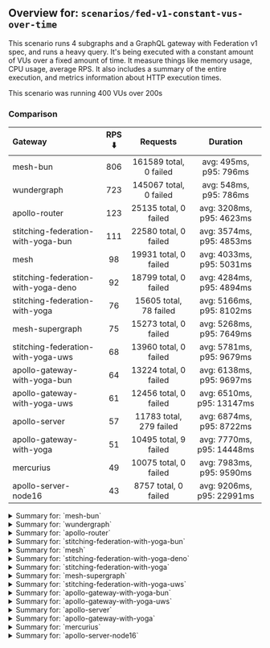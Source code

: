 ## Overview for: `scenarios/fed-v1-constant-vus-over-time`


This scenario runs 4 subgraphs and a GraphQL gateway with Federation v1 spec, and runs a heavy query. It's being executed with a constant amount of VUs over a fixed amount of time. It measure things like memory usage, CPU usage, average RPS. It also includes a summary of the entire execution, and metrics information about HTTP execution times.


This scenario was running 400 VUs over 200s


### Comparison


| Gateway                             | RPS ⬇️ |        Requests         |         Duration          |
| :---------------------------------- | :----: | :---------------------: | :-----------------------: |
| mesh-bun                            |  806   | 161589 total, 0 failed  |  avg: 495ms, p95: 796ms   |
| wundergraph                         |  723   | 145067 total, 0 failed  |  avg: 548ms, p95: 786ms   |
| apollo-router                       |  123   |  25135 total, 0 failed  | avg: 3208ms, p95: 4623ms  |
| stitching-federation-with-yoga-bun  |  111   |  22580 total, 0 failed  | avg: 3574ms, p95: 4853ms  |
| mesh                                |   98   |  19931 total, 0 failed  | avg: 4033ms, p95: 5031ms  |
| stitching-federation-with-yoga-deno |   92   |  18799 total, 0 failed  | avg: 4284ms, p95: 4894ms  |
| stitching-federation-with-yoga      |   76   | 15605 total, 78 failed  | avg: 5166ms, p95: 8102ms  |
| mesh-supergraph                     |   75   |  15273 total, 0 failed  | avg: 5268ms, p95: 7649ms  |
| stitching-federation-with-yoga-uws  |   68   |  13960 total, 0 failed  | avg: 5781ms, p95: 9679ms  |
| apollo-gateway-with-yoga-bun        |   64   |  13224 total, 0 failed  | avg: 6138ms, p95: 9697ms  |
| apollo-gateway-with-yoga-uws        |   61   |  12456 total, 0 failed  | avg: 6510ms, p95: 13147ms |
| apollo-server                       |   57   | 11783 total, 279 failed | avg: 6874ms, p95: 8722ms  |
| apollo-gateway-with-yoga            |   51   |  10495 total, 9 failed  | avg: 7770ms, p95: 14448ms |
| mercurius                           |   49   |  10075 total, 0 failed  | avg: 7983ms, p95: 9590ms  |
| apollo-server-node16                |   43   |  8757 total, 0 failed   | avg: 9206ms, p95: 22991ms |



<details>
  <summary>Summary for: `mesh-bun`</summary>

  **K6 Output**




```
     ✓ response code was 200
     ✗ no graphql errors
      ↳  0% — ✓ 0 / ✗ 161589
     ✗ valid response structure
      ↳  0% — ✓ 0 / ✗ 161589

     checks.........................: 33.33% ✓ 161589    ✗ 323178
     data_received..................: 154 MB 767 kB/s
     data_sent......................: 192 MB 957 kB/s
     http_req_blocked...............: avg=88.01µs  min=799ns   med=1.4µs    max=62.75ms  p(90)=2.1µs    p(95)=2.6µs   
     http_req_connecting............: avg=82.98µs  min=0s      med=0s       max=62.6ms   p(90)=0s       p(95)=0s      
     http_req_duration..............: avg=495.19ms min=95.09ms med=454.96ms max=1.25s    p(90)=736.73ms p(95)=795.58ms
       { expected_response:true }...: avg=495.19ms min=95.09ms med=454.96ms max=1.25s    p(90)=736.73ms p(95)=795.58ms
   ✓ http_req_failed................: 0.00%  ✓ 0         ✗ 161589
     http_req_receiving.............: avg=230.85µs min=10.2µs  med=17.5µs   max=257.76ms p(90)=50.39µs  p(95)=183.39µs
     http_req_sending...............: avg=111.45µs min=5.3µs   med=8.69µs   max=195.15ms p(90)=39µs     p(95)=128.8µs 
     http_req_tls_handshaking.......: avg=0s       min=0s      med=0s       max=0s       p(90)=0s       p(95)=0s      
     http_req_waiting...............: avg=494.85ms min=93.51ms med=454.63ms max=1.23s    p(90)=736.11ms p(95)=795.11ms
     http_reqs......................: 161589 806.55741/s
     iteration_duration.............: avg=495.67ms min=134.9ms med=455.37ms max=1.25s    p(90)=737.05ms p(95)=796.46ms
     iterations.....................: 161589 806.55741/s
     vus............................: 400    min=400     max=400 
     vus_max........................: 400    min=400     max=400 
```


**Performance Overview**


<img src="https://imagedelivery.net/KYe9TScr4TldYHA48pczVg/2d917c78-2c1e-4a86-dc4e-230621ed9500/public" alt="Performance Overview" />


**HTTP Overview**


<img src="https://imagedelivery.net/KYe9TScr4TldYHA48pczVg/12baf8da-a0f1-4646-90c0-e782753e2400/public" alt="HTTP Overview" />


  </details>

<details>
  <summary>Summary for: `wundergraph`</summary>

  **K6 Output**




```
     ✓ response code was 200
     ✓ no graphql errors
     ✓ valid response structure

     checks.........................: 100.00% ✓ 435201     ✗ 0     
     data_received..................: 722 MB  3.6 MB/s
     data_sent......................: 172 MB  859 kB/s
     http_req_blocked...............: avg=155.67µs min=1.1µs    med=2.29µs   max=378.83ms p(90)=3.7µs    p(95)=4.5µs   
     http_req_connecting............: avg=145.66µs min=0s       med=0s       max=123.09ms p(90)=0s       p(95)=0s      
     http_req_duration..............: avg=547.96ms min=150.45ms med=530.84ms max=1.52s    p(90)=721.33ms p(95)=786.05ms
       { expected_response:true }...: avg=547.96ms min=150.45ms med=530.84ms max=1.52s    p(90)=721.33ms p(95)=786.05ms
   ✓ http_req_failed................: 0.00%   ✓ 0          ✗ 145067
     http_req_receiving.............: avg=5.6ms    min=14.6µs   med=36.29µs  max=447.53ms p(90)=271.8µs  p(95)=19.49ms 
     http_req_sending...............: avg=774.93µs min=6.3µs    med=12.1µs   max=403.77ms p(90)=25µs     p(95)=111.4µs 
     http_req_tls_handshaking.......: avg=0s       min=0s       med=0s       max=0s       p(90)=0s       p(95)=0s      
     http_req_waiting...............: avg=541.58ms min=150.42ms med=527.57ms max=1.43s    p(90)=704.96ms p(95)=763.98ms
     http_reqs......................: 145067  723.610234/s
     iteration_duration.............: avg=552.17ms min=151.03ms med=534.43ms max=1.67s    p(90)=726.66ms p(95)=791.77ms
     iterations.....................: 145067  723.610234/s
     vus............................: 400     min=400      max=400 
     vus_max........................: 400     min=400      max=400 
```


**Performance Overview**


<img src="https://imagedelivery.net/KYe9TScr4TldYHA48pczVg/cca8b2d7-da89-45df-99a7-a889267b1500/public" alt="Performance Overview" />


**HTTP Overview**


<img src="https://imagedelivery.net/KYe9TScr4TldYHA48pczVg/d13a83cb-22d6-4c2a-ad72-db6bbf3cfd00/public" alt="HTTP Overview" />


  </details>

<details>
  <summary>Summary for: `apollo-router`</summary>

  **K6 Output**




```
     ✓ response code was 200
     ✗ no graphql errors
      ↳  99% — ✓ 25111 / ✗ 24
     ✗ valid response structure
      ↳  99% — ✓ 25111 / ✗ 24

     checks.........................: 99.93% ✓ 75357      ✗ 48   
     data_received..................: 125 MB 618 kB/s
     data_sent......................: 30 MB  147 kB/s
     http_req_blocked...............: avg=488.13µs min=1µs   med=2.1µs  max=50.4ms  p(90)=3µs    p(95)=3.8µs  
     http_req_connecting............: avg=478.2µs  min=0s    med=0s     max=50.26ms p(90)=0s     p(95)=0s     
     http_req_duration..............: avg=3.2s     min=1.41s med=3.08s  max=7.64s   p(90)=4.05s  p(95)=4.62s  
       { expected_response:true }...: avg=3.2s     min=1.41s med=3.08s  max=7.64s   p(90)=4.05s  p(95)=4.62s  
   ✓ http_req_failed................: 0.00%  ✓ 0          ✗ 25135
     http_req_receiving.............: avg=82.9µs   min=16µs  med=38.9µs max=86.81ms p(90)=62.4µs p(95)=72.59µs
     http_req_sending...............: avg=91.07µs  min=5.7µs med=12.6µs max=49.79ms p(90)=26.5µs p(95)=32.5µs 
     http_req_tls_handshaking.......: avg=0s       min=0s    med=0s     max=0s      p(90)=0s     p(95)=0s     
     http_req_waiting...............: avg=3.2s     min=1.41s med=3.08s  max=7.64s   p(90)=4.05s  p(95)=4.62s  
     http_reqs......................: 25135  123.995104/s
     iteration_duration.............: avg=3.2s     min=1.41s med=3.08s  max=7.66s   p(90)=4.05s  p(95)=4.62s  
     iterations.....................: 25135  123.995104/s
     vus............................: 194    min=194      max=400
     vus_max........................: 400    min=400      max=400
```


**Performance Overview**


<img src="https://imagedelivery.net/KYe9TScr4TldYHA48pczVg/62b5ee69-a1dd-40b0-fce0-a12b172a0500/public" alt="Performance Overview" />


**HTTP Overview**


<img src="https://imagedelivery.net/KYe9TScr4TldYHA48pczVg/22aa3b61-dfa9-4c80-2e95-6749f79fbd00/public" alt="HTTP Overview" />


  </details>

<details>
  <summary>Summary for: `stitching-federation-with-yoga-bun`</summary>

  **K6 Output**




```
     ✓ response code was 200
     ✓ no graphql errors
     ✓ valid response structure

     checks.........................: 100.00% ✓ 67740     ✗ 0    
     data_received..................: 113 MB  556 kB/s
     data_sent......................: 27 MB   132 kB/s
     http_req_blocked...............: avg=711.72µs min=1.4µs  med=2.5µs  max=70.15ms  p(90)=4.4µs   p(95)=10.1µs  
     http_req_connecting............: avg=696.27µs min=0s     med=0s     max=70ms     p(90)=0s      p(95)=0s      
     http_req_duration..............: avg=3.57s    min=2.63s  med=3.37s  max=13.64s   p(90)=4.03s   p(95)=4.85s   
       { expected_response:true }...: avg=3.57s    min=2.63s  med=3.37s  max=13.64s   p(90)=4.03s   p(95)=4.85s   
   ✓ http_req_failed................: 0.00%   ✓ 0         ✗ 22580
     http_req_receiving.............: avg=194.15µs min=20.4µs med=46.9µs max=149.93ms p(90)=79.39µs p(95)=215.06µs
     http_req_sending...............: avg=349.88µs min=7.4µs  med=14.2µs max=167.81ms p(90)=54.9µs  p(95)=205.1µs 
     http_req_tls_handshaking.......: avg=0s       min=0s     med=0s     max=0s       p(90)=0s      p(95)=0s      
     http_req_waiting...............: avg=3.57s    min=2.63s  med=3.37s  max=13.64s   p(90)=4.03s   p(95)=4.85s   
     http_reqs......................: 22580   111.51772/s
     iteration_duration.............: avg=3.57s    min=2.63s  med=3.37s  max=13.68s   p(90)=4.03s   p(95)=4.91s   
     iterations.....................: 22580   111.51772/s
     vus............................: 286     min=286     max=400
     vus_max........................: 400     min=400     max=400
```


**Performance Overview**


<img src="https://imagedelivery.net/KYe9TScr4TldYHA48pczVg/f1cadf05-1d83-4023-7d01-214e5bdf0200/public" alt="Performance Overview" />


**HTTP Overview**


<img src="https://imagedelivery.net/KYe9TScr4TldYHA48pczVg/286a56a5-66fd-4a2b-96f6-c18bd543f500/public" alt="HTTP Overview" />


  </details>

<details>
  <summary>Summary for: `mesh`</summary>

  **K6 Output**




```
     ✓ response code was 200
     ✗ no graphql errors
      ↳  99% — ✓ 19905 / ✗ 26
     ✗ valid response structure
      ↳  99% — ✓ 19905 / ✗ 26

     checks.........................: 99.91% ✓ 59741     ✗ 52   
     data_received..................: 100 MB 495 kB/s
     data_sent......................: 24 MB  117 kB/s
     http_req_blocked...............: avg=3.79ms   min=1.2µs  med=2.4µs  max=325.26ms p(90)=3.7µs  p(95)=4.8µs 
     http_req_connecting............: avg=3.74ms   min=0s     med=0s     max=323.75ms p(90)=0s     p(95)=0s    
     http_req_duration..............: avg=4.03s    min=2.16s  med=3.96s  max=8.13s    p(90)=4.58s  p(95)=5.03s 
       { expected_response:true }...: avg=4.03s    min=2.16s  med=3.96s  max=8.13s    p(90)=4.58s  p(95)=5.03s 
   ✓ http_req_failed................: 0.00%  ✓ 0         ✗ 19931
     http_req_receiving.............: avg=151.45µs min=18.2µs med=50.6µs max=64.33ms  p(90)=75µs   p(95)=85.7µs
     http_req_sending...............: avg=772.92µs min=8.3µs  med=12.9µs max=217.6ms  p(90)=26.6µs p(95)=33.6µs
     http_req_tls_handshaking.......: avg=0s       min=0s     med=0s     max=0s       p(90)=0s     p(95)=0s    
     http_req_waiting...............: avg=4.03s    min=2.16s  med=3.96s  max=8.12s    p(90)=4.58s  p(95)=5.03s 
     http_reqs......................: 19931  98.598848/s
     iteration_duration.............: avg=4.03s    min=2.16s  med=3.96s  max=8.38s    p(90)=4.58s  p(95)=5.03s 
     iterations.....................: 19931  98.598848/s
     vus............................: 180    min=180     max=400
     vus_max........................: 400    min=400     max=400
```


**Performance Overview**


<img src="https://imagedelivery.net/KYe9TScr4TldYHA48pczVg/f79c9f9f-7570-448b-0fb7-af4a34fe4e00/public" alt="Performance Overview" />


**HTTP Overview**


<img src="https://imagedelivery.net/KYe9TScr4TldYHA48pczVg/2c63ba26-544a-4134-9c22-8abbf18b2e00/public" alt="HTTP Overview" />


  </details>

<details>
  <summary>Summary for: `stitching-federation-with-yoga-deno`</summary>

  **K6 Output**




```
     ✓ response code was 200
     ✗ no graphql errors
      ↳  99% — ✓ 18762 / ✗ 37
     ✗ valid response structure
      ↳  99% — ✓ 18762 / ✗ 37

     checks.........................: 99.86% ✓ 56323     ✗ 74   
     data_received..................: 94 MB  467 kB/s
     data_sent......................: 22 MB  110 kB/s
     http_req_blocked...............: avg=660.2µs  min=1.1µs med=2.2µs  max=57.37ms p(90)=3.5µs  p(95)=5.4µs  
     http_req_connecting............: avg=649.1µs  min=0s    med=0s     max=57.34ms p(90)=0s     p(95)=0s     
     http_req_duration..............: avg=4.28s    min=2.2s  med=4.24s  max=7.48s   p(90)=4.53s  p(95)=4.89s  
       { expected_response:true }...: avg=4.28s    min=2.2s  med=4.24s  max=7.48s   p(90)=4.53s  p(95)=4.89s  
   ✓ http_req_failed................: 0.00%  ✓ 0         ✗ 18799
     http_req_receiving.............: avg=109.37µs min=17µs  med=32.4µs max=40.71ms p(90)=77µs   p(95)=94.61µs
     http_req_sending...............: avg=97.66µs  min=6.4µs med=12.1µs max=56.83ms p(90)=28.2µs p(95)=102.1µs
     http_req_tls_handshaking.......: avg=0s       min=0s    med=0s     max=0s      p(90)=0s     p(95)=0s     
     http_req_waiting...............: avg=4.28s    min=2.2s  med=4.24s  max=7.47s   p(90)=4.53s  p(95)=4.89s  
     http_reqs......................: 18799  92.966981/s
     iteration_duration.............: avg=4.28s    min=2.2s  med=4.24s  max=7.51s   p(90)=4.53s  p(95)=4.89s  
     iterations.....................: 18799  92.966981/s
     vus............................: 154    min=154     max=400
     vus_max........................: 400    min=400     max=400
```


**Performance Overview**


<img src="https://imagedelivery.net/KYe9TScr4TldYHA48pczVg/65b0ea28-de69-4cba-4417-114d1537c400/public" alt="Performance Overview" />


**HTTP Overview**


<img src="https://imagedelivery.net/KYe9TScr4TldYHA48pczVg/06dd769e-7b7f-471f-1b0d-19b092d76600/public" alt="HTTP Overview" />


  </details>

<details>
  <summary>Summary for: `stitching-federation-with-yoga`</summary>

  **K6 Output**




```
     ✗ response code was 200
      ↳  99% — ✓ 15527 / ✗ 78
     ✗ no graphql errors
      ↳  95% — ✓ 14932 / ✗ 673
     ✗ valid response structure
      ↳  96% — ✓ 14932 / ✗ 595

     checks.........................: 97.12% ✓ 45391     ✗ 1346 
     data_received..................: 88 MB  432 kB/s
     data_sent......................: 19 MB  91 kB/s
     http_req_blocked...............: avg=2.52ms   min=1.2µs med=2.29µs max=237.8ms  p(90)=3.9µs  p(95)=16µs  
     http_req_connecting............: avg=2.48ms   min=0s    med=0s     max=237.76ms p(90)=0s     p(95)=0s    
     http_req_duration..............: avg=5.16s    min=2.43s med=4.08s  max=1m0s     p(90)=6.94s  p(95)=8.1s  
       { expected_response:true }...: avg=4.89s    min=2.43s med=4.08s  max=59.7s    p(90)=6.86s  p(95)=7.98s 
   ✓ http_req_failed................: 0.49%  ✓ 78        ✗ 15527
     http_req_receiving.............: avg=69.52µs  min=0s    med=52.8µs max=63.05ms  p(90)=75.4µs p(95)=89.6µs
     http_req_sending...............: avg=918.09µs min=8.2µs med=13.3µs max=121.38ms p(90)=28.6µs p(95)=70.8µs
     http_req_tls_handshaking.......: avg=0s       min=0s    med=0s     max=0s       p(90)=0s     p(95)=0s    
     http_req_waiting...............: avg=5.16s    min=2.43s med=4.08s  max=1m0s     p(90)=6.94s  p(95)=8.1s  
     http_reqs......................: 15605  76.871836/s
     iteration_duration.............: avg=5.16s    min=2.43s med=4.08s  max=1m0s     p(90)=6.94s  p(95)=8.1s  
     iterations.....................: 15605  76.871836/s
     vus............................: 61     min=61      max=400
     vus_max........................: 400    min=400     max=400
```


**Performance Overview**


<img src="https://imagedelivery.net/KYe9TScr4TldYHA48pczVg/975b8ff9-3dd6-44e6-2b9f-d90f3cbc9200/public" alt="Performance Overview" />


**HTTP Overview**


<img src="https://imagedelivery.net/KYe9TScr4TldYHA48pczVg/6ff8831e-55d4-4456-2e4c-3c4135523a00/public" alt="HTTP Overview" />


  </details>

<details>
  <summary>Summary for: `mesh-supergraph`</summary>

  **K6 Output**




```
     ✓ response code was 200
     ✗ no graphql errors
      ↳  99% — ✓ 15134 / ✗ 139
     ✗ valid response structure
      ↳  0% — ✓ 0 / ✗ 15273

     checks.........................: 66.36% ✓ 30407     ✗ 15412
     data_received..................: 78 MB  385 kB/s
     data_sent......................: 18 MB  90 kB/s
     http_req_blocked...............: avg=2.32ms   min=1.2µs  med=2.5µs  max=285.34ms p(90)=3.9µs   p(95)=18.3µs 
     http_req_connecting............: avg=2.29ms   min=0s     med=0s     max=285.26ms p(90)=0s      p(95)=0s     
     http_req_duration..............: avg=5.26s    min=2.19s  med=5s     max=12.54s   p(90)=6.49s   p(95)=7.64s  
       { expected_response:true }...: avg=5.26s    min=2.19s  med=5s     max=12.54s   p(90)=6.49s   p(95)=7.64s  
   ✓ http_req_failed................: 0.00%  ✓ 0         ✗ 15273
     http_req_receiving.............: avg=69.87µs  min=25.4µs med=57µs   max=13.29ms  p(90)=97.18µs p(95)=117.9µs
     http_req_sending...............: avg=844.39µs min=10.2µs med=14.7µs max=91.41ms  p(90)=36.2µs  p(95)=56.5µs 
     http_req_tls_handshaking.......: avg=0s       min=0s     med=0s     max=0s       p(90)=0s      p(95)=0s     
     http_req_waiting...............: avg=5.26s    min=2.19s  med=5s     max=12.53s   p(90)=6.49s   p(95)=7.64s  
     http_reqs......................: 15273  75.453887/s
     iteration_duration.............: avg=5.27s    min=2.19s  med=5s     max=12.58s   p(90)=6.49s   p(95)=7.64s  
     iterations.....................: 15273  75.453887/s
     vus............................: 181    min=181     max=400
     vus_max........................: 400    min=400     max=400
```


**Performance Overview**


<img src="https://imagedelivery.net/KYe9TScr4TldYHA48pczVg/2512f784-875f-47eb-8f14-c59d4fd98e00/public" alt="Performance Overview" />


**HTTP Overview**


<img src="https://imagedelivery.net/KYe9TScr4TldYHA48pczVg/609b7738-a516-4958-c52d-1f51eb0db500/public" alt="HTTP Overview" />


  </details>

<details>
  <summary>Summary for: `stitching-federation-with-yoga-uws`</summary>

  **K6 Output**




```
     ✓ response code was 200
     ✗ no graphql errors
      ↳  90% — ✓ 12592 / ✗ 1368
     ✗ valid response structure
      ↳  90% — ✓ 12592 / ✗ 1368

     checks.........................: 93.46% ✓ 39144     ✗ 2736 
     data_received..................: 91 MB  446 kB/s
     data_sent......................: 17 MB  82 kB/s
     http_req_blocked...............: avg=1.83ms   min=1.3µs  med=2.7µs  max=206.73ms p(90)=4.4µs   p(95)=17.9µs  
     http_req_connecting............: avg=1.79ms   min=0s     med=0s     max=206.37ms p(90)=0s      p(95)=0s      
     http_req_duration..............: avg=5.78s    min=1.75s  med=5.03s  max=14.22s   p(90)=8.49s   p(95)=9.67s   
       { expected_response:true }...: avg=5.78s    min=1.75s  med=5.03s  max=14.22s   p(90)=8.49s   p(95)=9.67s   
   ✓ http_req_failed................: 0.00%  ✓ 0         ✗ 13960
     http_req_receiving.............: avg=81.32µs  min=19.9µs med=57.4µs max=15.12ms  p(90)=94.21µs p(95)=123.61µs
     http_req_sending...............: avg=439.69µs min=8.5µs  med=15.5µs max=70.13ms  p(90)=34.7µs  p(95)=104.8µs 
     http_req_tls_handshaking.......: avg=0s       min=0s     med=0s     max=0s       p(90)=0s      p(95)=0s      
     http_req_waiting...............: avg=5.78s    min=1.75s  med=5.03s  max=14.22s   p(90)=8.49s   p(95)=9.66s   
     http_reqs......................: 13960  68.740745/s
     iteration_duration.............: avg=5.78s    min=1.75s  med=5.03s  max=14.23s   p(90)=8.5s    p(95)=9.71s   
     iterations.....................: 13960  68.740745/s
     vus............................: 104    min=104     max=400
     vus_max........................: 400    min=400     max=400
```


**Performance Overview**


<img src="https://imagedelivery.net/KYe9TScr4TldYHA48pczVg/129b6969-5bf3-4ea9-a63f-ce4ece465500/public" alt="Performance Overview" />


**HTTP Overview**


<img src="https://imagedelivery.net/KYe9TScr4TldYHA48pczVg/874fa921-da5e-4357-a082-2fca5a605b00/public" alt="HTTP Overview" />


  </details>

<details>
  <summary>Summary for: `apollo-gateway-with-yoga-bun`</summary>

  **K6 Output**




```
     ✓ response code was 200
     ✗ no graphql errors
      ↳  99% — ✓ 13174 / ✗ 50
     ✗ valid response structure
      ↳  99% — ✓ 13174 / ✗ 50

     checks.........................: 99.74% ✓ 39572     ✗ 100  
     data_received..................: 66 MB  322 kB/s
     data_sent......................: 16 MB  77 kB/s
     http_req_blocked...............: avg=4.25ms min=1.4µs    med=2.8µs   max=272.39ms p(90)=4.6µs    p(95)=17.05µs 
     http_req_connecting............: avg=3.74ms min=0s       med=0s      max=251.81ms p(90)=0s       p(95)=0s      
     http_req_duration..............: avg=6.13s  min=789.46ms med=5.82s   max=15.09s   p(90)=8.8s     p(95)=9.69s   
       { expected_response:true }...: avg=6.13s  min=789.46ms med=5.82s   max=15.09s   p(90)=8.8s     p(95)=9.69s   
   ✓ http_req_failed................: 0.00%  ✓ 0         ✗ 13224
     http_req_receiving.............: avg=2.18ms min=20.9µs   med=48.8µs  max=345.32ms p(90)=102.47µs p(95)=296.32µs
     http_req_sending...............: avg=1.14ms min=7.3µs    med=15.05µs max=370.21ms p(90)=97.57µs  p(95)=1.07ms  
     http_req_tls_handshaking.......: avg=0s     min=0s       med=0s      max=0s       p(90)=0s       p(95)=0s      
     http_req_waiting...............: avg=6.13s  min=778.23ms med=5.82s   max=15.09s   p(90)=8.8s     p(95)=9.68s   
     http_reqs......................: 13224  64.693592/s
     iteration_duration.............: avg=6.14s  min=985.17ms med=5.82s   max=15.09s   p(90)=8.9s     p(95)=9.7s    
     iterations.....................: 13224  64.693592/s
     vus............................: 94     min=94      max=400
     vus_max........................: 400    min=400     max=400
```


**Performance Overview**


<img src="https://imagedelivery.net/KYe9TScr4TldYHA48pczVg/91fe694e-1dac-4a3e-627d-834663719600/public" alt="Performance Overview" />


**HTTP Overview**


<img src="https://imagedelivery.net/KYe9TScr4TldYHA48pczVg/5e78497a-885b-4da2-d393-fea82bff1300/public" alt="HTTP Overview" />


  </details>

<details>
  <summary>Summary for: `apollo-gateway-with-yoga-uws`</summary>

  **K6 Output**




```
     ✓ response code was 200
     ✗ no graphql errors
      ↳  83% — ✓ 10458 / ✗ 1998
     ✗ valid response structure
      ↳  83% — ✓ 10458 / ✗ 1998

     checks.........................: 89.30% ✓ 33372     ✗ 3996 
     data_received..................: 58 MB  282 kB/s
     data_sent......................: 15 MB  73 kB/s
     http_req_blocked...............: avg=3.69ms   min=1.2µs    med=2.4µs  max=237.04ms p(90)=3.8µs   p(95)=15.12µs 
     http_req_connecting............: avg=3.64ms   min=0s       med=0s     max=236.99ms p(90)=0s      p(95)=0s      
     http_req_duration..............: avg=6.5s     min=648.77ms med=5.83s  max=19.08s   p(90)=11.52s  p(95)=13.14s  
       { expected_response:true }...: avg=6.5s     min=648.77ms med=5.83s  max=19.08s   p(90)=11.52s  p(95)=13.14s  
   ✓ http_req_failed................: 0.00%  ✓ 0         ✗ 12456
     http_req_receiving.............: avg=72.7µs   min=18.5µs   med=48.4µs max=46.31ms  p(90)=76.4µs  p(95)=89.7µs  
     http_req_sending...............: avg=987.49µs min=6.9µs    med=13.8µs max=106.15ms p(90)=30.85µs p(95)=121.75µs
     http_req_tls_handshaking.......: avg=0s       min=0s       med=0s     max=0s       p(90)=0s      p(95)=0s      
     http_req_waiting...............: avg=6.5s     min=648.69ms med=5.83s  max=19.08s   p(90)=11.51s  p(95)=13.14s  
     http_reqs......................: 12456  61.062996/s
     iteration_duration.............: avg=6.51s    min=649.47ms med=5.83s  max=19.08s   p(90)=11.57s  p(95)=13.14s  
     iterations.....................: 12456  61.062996/s
     vus............................: 62     min=62      max=400
     vus_max........................: 400    min=400     max=400
```


**Performance Overview**


<img src="https://imagedelivery.net/KYe9TScr4TldYHA48pczVg/d7575f43-b7ed-4c3c-e899-c05dcdb08900/public" alt="Performance Overview" />


**HTTP Overview**


<img src="https://imagedelivery.net/KYe9TScr4TldYHA48pczVg/bde9a5d3-b4a0-4410-513b-9dbed6bcbb00/public" alt="HTTP Overview" />


  </details>

<details>
  <summary>Summary for: `apollo-server`</summary>

  **K6 Output**




```
     ✗ response code was 200
      ↳  97% — ✓ 11504 / ✗ 279
     ✗ no graphql errors
      ↳  88% — ✓ 10377 / ✗ 1406
     ✗ valid response structure
      ↳  90% — ✓ 10377 / ✗ 1127

     checks.........................: 91.98% ✓ 32258     ✗ 2812 
     data_received..................: 58 MB  279 kB/s
     data_sent......................: 14 MB  68 kB/s
     http_req_blocked...............: avg=1.67ms   min=1.3µs med=2.5µs  max=80.13ms p(90)=5.2µs  p(95)=998.15µs
     http_req_connecting............: avg=1.64ms   min=0s    med=0s     max=80.08ms p(90)=0s     p(95)=856.7µs 
     http_req_duration..............: avg=6.87s    min=1.31s med=4.91s  max=1m0s    p(90)=7.5s   p(95)=8.72s   
       { expected_response:true }...: avg=5.58s    min=1.31s med=4.88s  max=59.02s  p(90)=7.3s   p(95)=7.79s   
   ✓ http_req_failed................: 2.36%  ✓ 279       ✗ 11504
     http_req_receiving.............: avg=63.92µs  min=0s    med=56.5µs max=7.4ms   p(90)=83.3µs p(95)=93.8µs  
     http_req_sending...............: avg=231.27µs min=8.7µs med=13.8µs max=22.89ms p(90)=31.9µs p(95)=215.13µs
     http_req_tls_handshaking.......: avg=0s       min=0s    med=0s     max=0s      p(90)=0s     p(95)=0s      
     http_req_waiting...............: avg=6.87s    min=1.31s med=4.91s  max=1m0s    p(90)=7.5s   p(95)=8.7s    
     http_reqs......................: 11783  57.081011/s
     iteration_duration.............: avg=6.87s    min=1.31s med=4.91s  max=1m0s    p(90)=7.53s  p(95)=8.77s   
     iterations.....................: 11783  57.081011/s
     vus............................: 36     min=36      max=400
     vus_max........................: 400    min=400     max=400
```


**Performance Overview**


<img src="https://imagedelivery.net/KYe9TScr4TldYHA48pczVg/01b0d7db-b3c1-4dc2-9325-f040bb938d00/public" alt="Performance Overview" />


**HTTP Overview**


<img src="https://imagedelivery.net/KYe9TScr4TldYHA48pczVg/1aecfea8-3b62-4ecb-f783-f1b927403500/public" alt="HTTP Overview" />


  </details>

<details>
  <summary>Summary for: `apollo-gateway-with-yoga`</summary>

  **K6 Output**




```
     ✗ response code was 200
      ↳  99% — ✓ 10486 / ✗ 9
     ✗ no graphql errors
      ↳  75% — ✓ 7932 / ✗ 2563
     ✗ valid response structure
      ↳  75% — ✓ 7932 / ✗ 2554

     checks.........................: 83.71% ✓ 26350     ✗ 5126 
     data_received..................: 48 MB  233 kB/s
     data_sent......................: 13 MB  61 kB/s
     http_req_blocked...............: avg=3.68ms   min=1.3µs    med=2.7µs  max=166.74ms p(90)=4.59µs  p(95)=19.43µs 
     http_req_connecting............: avg=3.63ms   min=0s       med=0s     max=166.69ms p(90)=0s      p(95)=0s      
     http_req_duration..............: avg=7.76s    min=969.03ms med=6.94s  max=59.97s   p(90)=12.88s  p(95)=14.44s  
       { expected_response:true }...: avg=7.72s    min=969.03ms med=6.94s  max=57.23s   p(90)=12.87s  p(95)=14.41s  
   ✓ http_req_failed................: 0.08%  ✓ 9         ✗ 10486
     http_req_receiving.............: avg=80.78µs  min=0s       med=56.8µs max=56.03ms  p(90)=85.8µs  p(95)=101.2µs 
     http_req_sending...............: avg=874.21µs min=8.8µs    med=15.5µs max=93.03ms  p(90)=35.06µs p(95)=499.42µs
     http_req_tls_handshaking.......: avg=0s       min=0s       med=0s     max=0s       p(90)=0s      p(95)=0s      
     http_req_waiting...............: avg=7.76s    min=968.98ms med=6.94s  max=59.95s   p(90)=12.88s  p(95)=14.44s  
     http_reqs......................: 10495  51.203085/s
     iteration_duration.............: avg=7.77s    min=969.25ms med=6.94s  max=1m0s     p(90)=12.88s  p(95)=14.44s  
     iterations.....................: 10495  51.203085/s
     vus............................: 132    min=132     max=400
     vus_max........................: 400    min=400     max=400
```


**Performance Overview**


<img src="https://imagedelivery.net/KYe9TScr4TldYHA48pczVg/af50204f-36a7-4fbf-a132-511b0dcebf00/public" alt="Performance Overview" />


**HTTP Overview**


<img src="https://imagedelivery.net/KYe9TScr4TldYHA48pczVg/05428eb3-f75c-4172-f2e7-1d8ee1002800/public" alt="HTTP Overview" />


  </details>

<details>
  <summary>Summary for: `mercurius`</summary>

  **K6 Output**




```
     ✓ response code was 200
     ✓ no graphql errors
     ✓ valid response structure

     checks.........................: 100.00% ✓ 30225     ✗ 0    
     data_received..................: 51 MB   250 kB/s
     data_sent......................: 12 MB   59 kB/s
     http_req_blocked...............: avg=3.67ms   min=1.5µs  med=3.9µs  max=246.65ms p(90)=6.6µs   p(95)=33.26µs 
     http_req_connecting............: avg=3.62ms   min=0s     med=0s     max=246.42ms p(90)=0s      p(95)=0s      
     http_req_duration..............: avg=7.98s    min=2.56s  med=7.84s  max=16.49s   p(90)=8.51s   p(95)=9.58s   
       { expected_response:true }...: avg=7.98s    min=2.56s  med=7.84s  max=16.49s   p(90)=8.51s   p(95)=9.58s   
   ✓ http_req_failed................: 0.00%   ✓ 0         ✗ 10075
     http_req_receiving.............: avg=103.08µs min=29.2µs med=91.6µs max=10.44ms  p(90)=140.1µs p(95)=162.9µs 
     http_req_sending...............: avg=786.15µs min=10.8µs med=23.9µs max=116.9ms  p(90)=55.46µs p(95)=165.38µs
     http_req_tls_handshaking.......: avg=0s       min=0s     med=0s     max=0s       p(90)=0s      p(95)=0s      
     http_req_waiting...............: avg=7.98s    min=2.56s  med=7.84s  max=16.49s   p(90)=8.51s   p(95)=9.58s   
     http_reqs......................: 10075   49.742812/s
     iteration_duration.............: avg=7.98s    min=2.56s  med=7.84s  max=16.54s   p(90)=8.51s   p(95)=9.59s   
     iterations.....................: 10075   49.742812/s
     vus............................: 123     min=123     max=400
     vus_max........................: 400     min=400     max=400
```


**Performance Overview**


<img src="https://imagedelivery.net/KYe9TScr4TldYHA48pczVg/e0fdbf9b-0bf8-4acc-4137-5de0ed465500/public" alt="Performance Overview" />


**HTTP Overview**


<img src="https://imagedelivery.net/KYe9TScr4TldYHA48pczVg/950274d0-7496-4a59-26a0-f74a6cc5e900/public" alt="HTTP Overview" />


  </details>

<details>
  <summary>Summary for: `apollo-server-node16`</summary>

  **K6 Output**




```
     ✓ response code was 200
     ✗ no graphql errors
      ↳  66% — ✓ 5867 / ✗ 2890
     ✗ valid response structure
      ↳  66% — ✓ 5867 / ✗ 2890

     checks.........................: 77.99% ✓ 20491     ✗ 5780 
     data_received..................: 40 MB  197 kB/s
     data_sent......................: 10 MB  51 kB/s
     http_req_blocked...............: avg=4.04ms  min=1.7µs    med=2.6µs  max=177.19ms p(90)=5.2µs   p(95)=50.74µs 
     http_req_connecting............: avg=3.96ms  min=0s       med=0s     max=177.14ms p(90)=0s      p(95)=0s      
     http_req_duration..............: avg=9.2s    min=711.17ms med=7.93s  max=32.41s   p(90)=17.65s  p(95)=22.99s  
       { expected_response:true }...: avg=9.2s    min=711.17ms med=7.93s  max=32.41s   p(90)=17.65s  p(95)=22.99s  
   ✓ http_req_failed................: 0.00%  ✓ 0         ✗ 8757 
     http_req_receiving.............: avg=77.06µs min=28.1µs   med=61.2µs max=9.52ms   p(90)=102.9µs p(95)=126.1µs 
     http_req_sending...............: avg=1.1ms   min=10.4µs   med=16µs   max=75.54ms  p(90)=48.14µs p(95)=662.78µs
     http_req_tls_handshaking.......: avg=0s      min=0s       med=0s     max=0s       p(90)=0s      p(95)=0s      
     http_req_waiting...............: avg=9.2s    min=711.11ms med=7.93s  max=32.41s   p(90)=17.64s  p(95)=22.99s  
     http_reqs......................: 8757   43.048461/s
     iteration_duration.............: avg=9.21s   min=712.85ms med=7.93s  max=32.41s   p(90)=17.68s  p(95)=22.99s  
     iterations.....................: 8757   43.048461/s
     vus............................: 104    min=104     max=400
     vus_max........................: 400    min=400     max=400
```


**Performance Overview**


<img src="https://imagedelivery.net/KYe9TScr4TldYHA48pczVg/d2ec5435-0897-4ad9-1df1-afc8f8afc100/public" alt="Performance Overview" />


**HTTP Overview**


<img src="https://imagedelivery.net/KYe9TScr4TldYHA48pczVg/75e044d6-ee37-41c3-47d4-2a806347c800/public" alt="HTTP Overview" />


  </details>